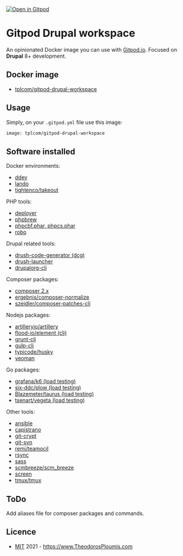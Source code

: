 [![Open in Gitpod](https://img.shields.io/badge/Gitpod-ready--to--code-blue?logo=gitpod)](https://gitpod.io/#https://github.com/theodorosploumis/gitpod-drupal-workspace)

# Gitpod Drupal workspace
An opinionated Docker image you can use with [Gitpod.io](https://www.gitpod.io/).
Focused on **Drupal** 8+ development.

## Docker image
- [tplcom/gitpod-drupal-workspace](https://hub.docker.com/r/tplcom/gitpod-drupal-workspace)

## Usage

Simply, on your `.gitpod.yml` file use this image:

```Dockerfile
image: tplcom/gitpod-drupal-workspace
```

## Software installed

Docker environments:

- [ddev](https://ddev.readthedocs.io/en)
- [lando](https://docs.lando.dev)
- [tightenco/takeout](https://github.com/tighten/takeout)

PHP tools:

- [deployer](https://deployer.org)
- [phpbrew](https://github.com/phpbrew/phpbrew)
- [phpcbf.phar, phpcs.phar](https://github.com/squizlabs/PHP_CodeSniffer)
- [robo](https://robo.li)

Drupal related tools:

- [drush-code-generator (dcg)](https://github.com/Chi-teck/drupal-code-generator)
- [drush-launcher](https://github.com/drush-ops/drush-launcher)
- [drupalorg-cli](https://github.com/mglaman/drupalorg-cli)

Composer packages:

- [composer 2.x](https://getcomposer.org)
- [ergebnis/composer-normalize](https://github.com/ergebnis/composer-normalize)
- [szeidler/composer-patches-cli](https://github.com/szeidler/composer-patches-cli)

Nodejs packages:

- [artilleryio/artillery](https://github.com/artilleryio/artillery)
- [flood-io/element (cli)](https://github.com/flood-io/element)
- [grunt-cli](https://gruntjs.com)
- [gulp-cli](https://gulpjs.com)
- [typicode/husky](https://github.com/typicode/husky)
- [yeoman](https://yeoman.io)

Go packages:

- [grafana/k6 (load testing)](https://github.com/grafana/k6)
- [six-ddc/plow (load testing)](https://github.com/six-ddc/plow)
- [Blazemeter/taurus (load testing)](https://github.com/Blazemeter/taurus)
- [tsenart/vegeta (load testing)](https://github.com/tsenart/vegeta)

Other tools:

- [ansible](https://docs.ansible.com)
- [capistrano](https://capistranorb.com)
- [git-crypt](https://github.com/AGWA/git-crypt)
- [git-svn](https://git-scm.com/docs/git-svn)
- [remi/teamocil](https://github.com/remi/teamocil)
- [rsync](https://rsync.samba.org)
- [sass](https://sass-lang.com)
- [scmbreeze/scm_breeze](https://github.com/scmbreeze/scm_breeze)
- [screen](http://www.gnu.org/software/screen)
- [tmux/tmux](https://github.com/tmux/tmux)

## ToDo

Add aliases file for composer packages and commands.

## Licence

- [MIT](LICENSE) 2021 - https://www.TheodorosPloumis.com
